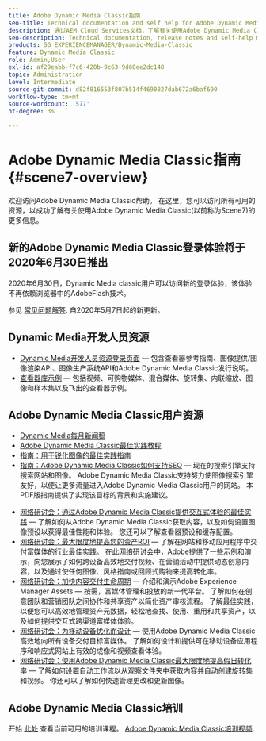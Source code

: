 ```yaml
---
title: Adobe Dynamic Media Classic指南
seo-title: Technical documentation and self help for Adobe Dynamic Media Classic
description: 通过AEM Cloud Services文档，了解有关使用Adobe Dynamic Media Classic管理视频、弹出框等的更多信息。
seo-description: Technical documentation, release notes and self-help materials for Adobe Dynamic Media Classic, formerly Scene 7
products: SG_EXPERIENCEMANAGER/Dynamic-Media-Classic
feature: Dynamic Media Classic
role: Admin,User
exl-id: af29eabb-f7c6-420b-9c63-9d60ee2dc148
topic: Administration
level: Intermediate
source-git-commit: d82f816553f807b514f4690827dab672a6baf690
workflow-type: tm+mt
source-wordcount: '577'
ht-degree: 3%

---
```


# Adobe Dynamic Media Classic指南 {#scene7-overview}

欢迎访问Adobe Dynamic Media Classic帮助。 在这里，您可以访问所有可用的资源，以成功了解有关使用Adobe Dynamic Media Classic(以前称为Scene7)的更多信息。

## 新的Adobe Dynamic Media Classic登录体验将于2020年6月30日推出

2020年6月30日，Dynamic Media classic用户可以访问新的登录体验，该体验不再依赖浏览器中的AdobeFlash技术。

参见 [常见问题解答](new-ui-2020.md). 自2020年5月7日起的新更新。

## Dynamic Media开发人员资源

* [Dynamic Media开发人员资源登录页面](https://experienceleague.adobe.com/docs/dynamic-media-developer-resources.html)  — 包含查看器参考指南、图像提供/图像渲染API、图像生产系统API和Adobe Dynamic Media Classic发行说明。
* [查看器库示例](https://landing.adobe.com/en/na/dynamic-media/ctir-2755/live-demos.html)  — 包括视频、可购物媒体、混合媒体、旋转集、内联缩放、图像和样本集以及飞出的查看器示例。

## Adobe Dynamic Media Classic用户资源

* [Dynamic Media每月新闻稿](dynamic-media-newsletter.md)
* [Adobe Dynamic Media Classic最佳实践教程](https://experienceleague.adobe.com/docs/experience-manager-learn/dynamic-media-classic-tutorial/overview.html)
* [指南：用于锐化图像的最佳实践指南](/help/using/assets/s7_sharpening_images.pdf)
* [指南：Adobe Dynamic Media Classic如何支持SEO](/help/using/assets/s7_seo.pdf)  — 现在的搜索引擎支持搜索网站和图像。 Adobe Dynamic Media Classic支持努力使图像搜索引擎友好，以便让更多流量进入Adobe Dynamic Media Classic用户的网站。 本PDF版指南提供了实现该目标的背景和实施建议。
<!-- * [Webinar: Best Practices for Responsive Design](http://offers.adobe.com/en/na/marketing/landings/_40458_responsive_design_live_on_demand_webinar.html) - Learn practical tips on how to improve your mobile strategy. See real-world examples of responsive design in action. Create one primary asset that works across multiple devices and increase mobile performance by dynamically changing the resolution of images or the orientation of images for portrait or landscape displays. Learn how to also dynamically crop, scale, or resize images. -->
* [网络研讨会：通过Adobe Dynamic Media Classic提供交互式体验的最佳实践](https://seminars.adobeconnect.com/p7wb8ej3u6d/)  — 了解如何从Adobe Dynamic Media Classic获取内容，以及如何设置图像预设以获得最佳性能和体验。 您还可以了解查看器预设和缓存配置。
* [网络研讨会：最大限度地提高您的资产ROI](https://adobecustomersuccess.adobeconnect.com/p5ar3hfrrec/?launcher=false&amp;fcsContent=true&amp;pbMode=normal&amp;proto=true)  — 了解在网站和移动应用程序中交付富媒体的行业最佳实践。 在此网络研讨会中，Adobe提供了一些示例和演示，向您展示了如何跨设备高效地交付视频、在营销活动中提供动态创意内容，以及通过使任何图像、风格指南或回顾式购物来提高转化率。
* [网络研讨会：加快内容交付生命周期](https://adobecustomersuccess.adobeconnect.com/p88ducm9pqv/)  — 介绍和演示Adobe Experience Manager Assets — 按需，富媒体管理和投放的新一代平台。 了解如何在创意团队和营销团队之间协作和共享资产以简化资产审核流程。 了解最佳实践，以便您可以高效地管理资产元数据，轻松地查找、使用、重用和共享资产，以及如何提供交互式跨渠道富媒体体验。
* [网络研讨会：为移动设备优化而设计](https://adobecustomersuccess.adobeconnect.com/p6oqd3wydif/?launcher=false&amp;fcsContent=true&amp;pbMode=normal&amp;proto=true)  — 使用Adobe Dynamic Media Classic高效地向所有设备交付目标富媒体。 了解如何设计和提供可在移动设备应用程序和响应式网站上有效的成像和视频查看体验。
* [网络研讨会：使用Adobe Dynamic Media Classic最大限度地提高假日转化率](https://adobecustomersuccess.adobeconnect.com/p32n1yr85c9/?proto=true)  — 了解如何设置自动工作流以从观察文件夹中获取内容并自动创建旋转集和视频。 你还可以了解如何快速管理更改和更新图像。

## Adobe Dynamic Media Classic培训

开始 [此处](https://learning.adobe.com/catalog.html#product=adobe-scene7) 查看当前可用的培训课程。
[Adobe Dynamic Media Classic培训视频](/help/using/training-videos.md).

